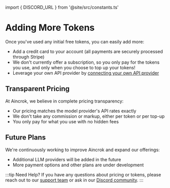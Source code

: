 import { DISCORD_URL } from '@site/src/constants.ts'

# Adding More Tokens

Once you've used any initial free tokens, you can easily add more:

- Add a credit card to your account (all payments are securely processed through Stripe)
- We don't currently offer a subscription, so you only pay for the tokens you use, and only when you choose to top up your tokens!
- Leverage your own API provider by [connecting your own API provider](/getting-started/connecting-api-provider.md)

## Transparent Pricing

At Aincrok, we believe in complete pricing transparency:

- Our pricing matches the model provider's API rates exactly
- We don't take any commission or markup, either per token or per top-up
- You only pay for what you use with no hidden fees

## Future Plans

We're continuously working to improve Aincrok and expand our offerings:

- Additional LLM providers will be added in the future
- More payment options and other plans are under development

:::tip Need Help?
If you have any questions about pricing or tokens, please reach out to our [support team](mailto:hi@aincrok.dev) or ask in our <a href={DISCORD_URL} target='_blank'>Discord community</a>.
:::
